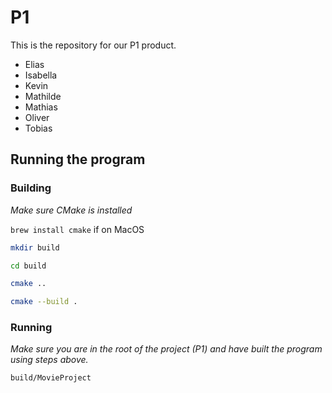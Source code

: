 # P1
This is the repository for our P1 product.

- Elias
- Isabella 
- Kevin
- Mathilde
- Mathias
- Oliver 
- Tobias

## Running the program

### Building

*Make sure CMake is installed*

`brew install cmake` if on MacOS


```bash
mkdir build

cd build

cmake ..

cmake --build .
```

### Running

*Make sure you are in the root of the project (P1) and have built the program using steps above.*

```
build/MovieProject
```
